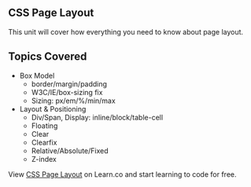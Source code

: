 

## CSS Page Layout

This unit will cover how everything you need to know about page layout.

## Topics Covered

- Box Model
  - border/margin/padding
  - W3C/IE/box-sizing fix
  - Sizing: px/em/%/min/max
- Layout & Positioning
  - Div/Span, Display: inline/block/table-cell
  - Floating
  - Clear
  - Clearfix
  - Relative/Absolute/Fixed
  - Z-index
<p data-visibility='hidden'>View <a href='https://learn.co/lessons/fe-css-layout-intro' title='CSS Page Layout'>CSS Page Layout</a> on Learn.co and start learning to code for free.</p>
